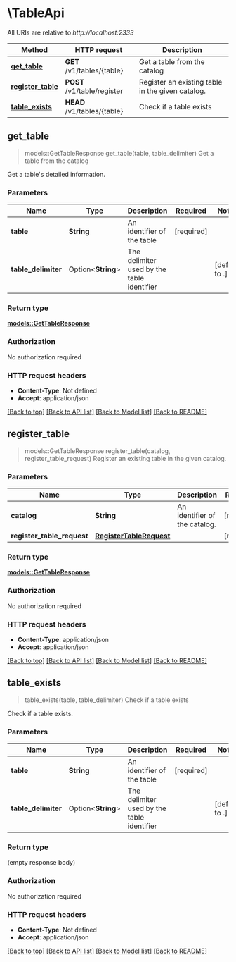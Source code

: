 # \TableApi

All URIs are relative to *http://localhost:2333*

Method | HTTP request | Description
------------- | ------------- | -------------
[**get_table**](TableApi.md#get_table) | **GET** /v1/tables/{table} | Get a table from the catalog
[**register_table**](TableApi.md#register_table) | **POST** /v1/table/register | Register an existing table in the given catalog. 
[**table_exists**](TableApi.md#table_exists) | **HEAD** /v1/tables/{table} | Check if a table exists



## get_table

> models::GetTableResponse get_table(table, table_delimiter)
Get a table from the catalog

Get a table's detailed information. 

### Parameters


Name | Type | Description  | Required | Notes
------------- | ------------- | ------------- | ------------- | -------------
**table** | **String** | An identifier of the table | [required] |
**table_delimiter** | Option<**String**> | The delimiter used by the table identifier |  |[default to .]

### Return type

[**models::GetTableResponse**](GetTableResponse.md)

### Authorization

No authorization required

### HTTP request headers

- **Content-Type**: Not defined
- **Accept**: application/json

[[Back to top]](#) [[Back to API list]](../README.md#documentation-for-api-endpoints) [[Back to Model list]](../README.md#documentation-for-models) [[Back to README]](../README.md)


## register_table

> models::GetTableResponse register_table(catalog, register_table_request)
Register an existing table in the given catalog. 

### Parameters


Name | Type | Description  | Required | Notes
------------- | ------------- | ------------- | ------------- | -------------
**catalog** | **String** | An identifier of the catalog. | [required] |
**register_table_request** | [**RegisterTableRequest**](RegisterTableRequest.md) |  | [required] |

### Return type

[**models::GetTableResponse**](GetTableResponse.md)

### Authorization

No authorization required

### HTTP request headers

- **Content-Type**: application/json
- **Accept**: application/json

[[Back to top]](#) [[Back to API list]](../README.md#documentation-for-api-endpoints) [[Back to Model list]](../README.md#documentation-for-models) [[Back to README]](../README.md)


## table_exists

> table_exists(table, table_delimiter)
Check if a table exists

Check if a table exists.

### Parameters


Name | Type | Description  | Required | Notes
------------- | ------------- | ------------- | ------------- | -------------
**table** | **String** | An identifier of the table | [required] |
**table_delimiter** | Option<**String**> | The delimiter used by the table identifier |  |[default to .]

### Return type

 (empty response body)

### Authorization

No authorization required

### HTTP request headers

- **Content-Type**: Not defined
- **Accept**: application/json

[[Back to top]](#) [[Back to API list]](../README.md#documentation-for-api-endpoints) [[Back to Model list]](../README.md#documentation-for-models) [[Back to README]](../README.md)

